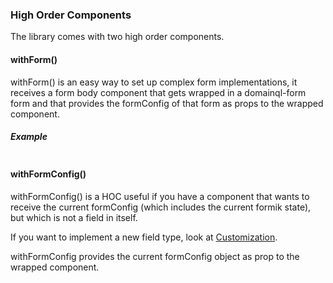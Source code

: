 ### High Order Components

The library comes with two high order components.


#### withForm()

withForm() is an easy way to set up complex form implementations, it receives a form body 
component that gets wrapped in a domainql-form form and that provides the formConfig of
that form as props to the wrapped component.

##### Example

```js

```


#### withFormConfig()

withFormConfig() is a HOC useful if you have a component that wants to receive the 
current formConfig (which includes the current formik state), but which is not
a field in itself.

If you want to implement a new field type, look at [Customization](./customization.md).

withFormConfig provides the current formConfig object as prop to the wrapped component.


